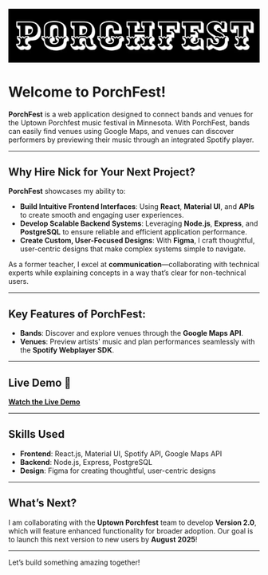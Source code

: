 ![PorchFest](./porchfest.png)

# **Welcome to PorchFest!**

**PorchFest** is a web application designed to connect bands and venues for the Uptown Porchfest music festival in Minnesota. With PorchFest, bands can easily find venues using Google Maps, and venues can discover performers by previewing their music through an integrated Spotify player.

---

## **Why Hire Nick for Your Next Project?**

**PorchFest** showcases my ability to:

- **Build Intuitive Frontend Interfaces**: Using **React**, **Material UI**, and **APIs** to create smooth and engaging user experiences.
- **Develop Scalable Backend Systems**: Leveraging **Node.js**, **Express**, and **PostgreSQL** to ensure reliable and efficient application performance.
- **Create Custom, User-Focused Designs**: With **Figma**, I craft thoughtful, user-centric designs that make complex systems simple to navigate.

As a former teacher, I excel at **communication**—collaborating with technical experts while explaining concepts in a way that’s clear for non-technical users.

---

## **Key Features of PorchFest**:
- **Bands**: Discover and explore venues through the **Google Maps API**.
- **Venues**: Preview artists' music and plan performances seamlessly with the **Spotify Webplayer SDK**.

---

## **Live Demo 🎥**
[**Watch the Live Demo**](https://youtu.be/M96dghBqQZE?si=XFvxz96SDG1rbiLN)

---

## **Skills Used**
- **Frontend**: React.js, Material UI, Spotify API, Google Maps API
- **Backend**: Node.js, Express, PostgreSQL
- **Design**: Figma for creating thoughtful, user-centric designs

---

## **What’s Next?**
I am collaborating with the **Uptown Porchfest** team to develop **Version 2.0**, which will feature enhanced functionality for broader adoption. Our goal is to launch this next version to new users by **August 2025**!

---

Let’s build something amazing together!
